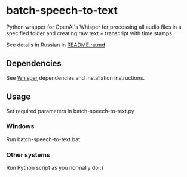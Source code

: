 # batch-speech-to-text
Python wrapper for OpenAI's Whisper for processing all audio files in a specified folder and creating raw text + transcript with time stamps

See details in Russian in [README.ru.md](README.ru.md)
## Dependencies

See [Whisper](https://github.com/openai/whisper) dependencies and installation instructions.

## Usage

Set required parameters in batch-speech-to-text.py

### Windows

Run batch-speech-to-text.bat

### Other systems

Run Python script as you normally do :)
